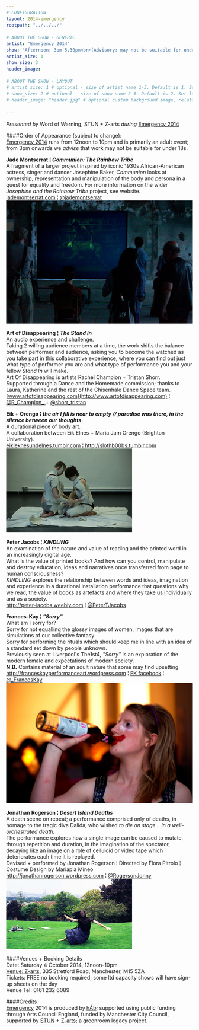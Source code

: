 ```yaml
---
# CONFIGURATION
layout: 2014-emergency
rootpath: "../../../"

# ABOUT THE SHOW - GENERIC
artist: "Emergency 2014"
show: "Afternoon: 3pm-5.30pm<br>(Advisory: may not be suitable for under 18s)"
artist_size: 1
show_size: 3
header_image:

# ABOUT THE SHOW - LAYOUT
# artist_size: 1 # optional - size of artist name 1-5. Default is 1. Set longer names to lower values
# show_size: 2 # optional - size of show name 2-5. Default is 2. Set longer names to lower values
# header_image: "header.jpg" # optional custom background image, relative to current page

---
```

*Presented by* Word of Warning, STUN + Z-arts *during* [Emergency 2014](/current/2014-emergency)    
          
####Order of Appearance (subject to change):      
[Emergency 2014](/current/2014-emergency) runs from 12noon to 10pm and is primarily an adult event; from 3pm onwards we *advise* that work may not be suitable for under 18s.      
          
**Jade Montserrat ¦ *Communion: The Rainbow Tribe***        
A fragment of a larger project inspired by iconic 1930s African-American actress, singer and dancer Josephine Baker, *Communion* looks at ownership, representation and manipulation of the body and persona in a quest for equality and freedom. For more information on the wider *Josephine and the Rainbow Tribe* project, see website.          
[jademontserrat.com](http://jademontserrat.com) ¦ [@jademontserrat](http://twitter.com/jademontserrat)        
![Jade Monserrat](JadeM.jpg)            
          
**Art of Disappearing ¦ *The Stand In***          
An audio experience and challenge.      
Taking 2 willing audience members at a time, the work shifts the balance between performer and audience, asking you to become the watched as you take part in this collaborative experience, where you can find out just what type of performer you are and what type of performance you and your fellow *Stand In* will make.              
Art Of Disappearing is artists Rachel Champion + Tristan Shorr.       
Supported through a Dance and the Homemade commission; thanks to Laura, Katherine and the rest of the Chisenhale Dance Space team.  
[www.artofdisappearing.com](http://www.artofdisappearing.com) ¦ [@R_Champion_ ](http://twitter.com/R_Champion_) + [@shorr_tristan](http://twitter.com/shorr_tristan)          
          
**Eik + Orengo ¦ *the air I fill is near to empty // paradise was there, in the silence between our thoughts.***         
A durational piece of body art.         
A collaboration between Eik Elnes + Maria Jam Orengo (Brighton University).     
[eikleknesundelnes.tumblr.com](http://eikleknesundelnes.tumblr.com/post/75807321593/the-air-i-fill-is-near-to-empty-paradise-was
) ¦ <http://slothb00bs.tumblr.com>      
![Eik+Orengo](EikOrengo.jpg)            
          
**Peter Jacobs ¦ *KINDLING***           
An examination of the nature and value of reading and the printed word in an increasingly digital age.        
What is the value of printed books? And how can you control, manipulate and destroy education, ideas and narratives once transferred from page to human consciousness?                         
*KINDLING* explores the relationship between words and ideas, imagination and experience in a durational installation performance that questions why we read, the value of books as artefacts and where they take us individually and as a society.     
<http://peter-jacobs.weebly.com> ¦ [@PeterTJacobs](http://twitter.com/PeterTJacobs)            
          
**Frances-Kay ¦ *"Sorry"***             
What am I sorry for?          
Sorry for not equalling the glossy images of women, images that are simulations of our collective fantasy.              
Sorry for performing the rituals which should keep me in line with an idea of a standard set down by people unknown.    
Previously seen at Liverpool's The1st4, *"Sorry"*  is an exploration of the modern female and expectations of modern society.     
**N.B.** Contains material of an adult nature that some may find upsetting.             
<http://franceskayperformanceart.wordpress.com> ¦ [FK facebook](http://www.facebook.com/artists.FrancesKay) ¦ [@_FrancesKay](http://twitter.com/_FrancesKay)              
![Frances-Kay](FrancesKay.jpg)          
          
**Jonathan Rogerson ¦ *Desert Island Deaths***              
A death scene on repeat; a performance comprised only of deaths, in homage to the tragic diva Dalida, who wished *to die on stage… in a well-orchestrated death.*            
The performance explores how a single image can be caused to mutate, through repetition and duration, in the imagination of the spectator, decaying like an image on a role of celluloid or video tape which deteriorates each time it is replayed.               
Devised + performed by Jonathan Rogerson ¦ Directed by Flora Pitrolo ¦ Costume Design by Mariapia Mineo       
<http://jonathanrogerson.wordpress.com> ¦ [@RogersonJonny](http://twitter.com/RogersonJonny)        
![Jonathan Rogerson](JRogerson.jpg)               
          
####Venues + Booking Details            
Date: Saturday 4 October 2014, 12noon-10pm        
[Venue: Z-arts](http://www.z-arts.org/about-us/getting-here), 335 Stretford Road, Manchester, M15 5ZA         
Tickets: FREE no booking required; some ltd capacity shows will have sign-up sheets on the day      
Venue Tel: 0161 232 6089      
          
####Credits         
[Emergency](/hab/emergency) 2014 is produced by [hÅb](/hab); supported using public funding through Arts Council England, funded by Manchester City Council, supported by [STUN](http://stunlive.com) + [Z-arts](http://www.z-arts.org); a greenroom legacy project.
